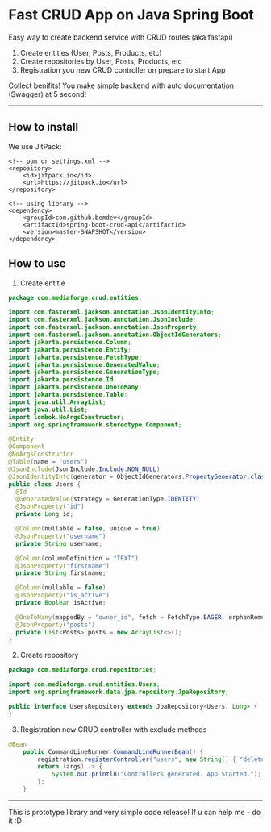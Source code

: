 # Fast CRUD App on Java Spring Boot

Easy way to create backend service with CRUD routes (aka fastapi)

1. Create entities (User, Posts, Products, etc)
2. Create repositories by User, Posts, Products, etc
3. Registration you new CRUD controller on prepare to start App

Collect benifits! You make simple backend with auto documentation (Swagger) at 5 second!

---

## How to install

We use JitPack:

```
<!-- pom or settings.xml -->
<repository>
    <id>jitpack.io</id>
    <url>https://jitpack.io</url>
</repository>

<!-- using library -->
<dependency>
    <groupId>com.github.bemdev</groupId>
    <artifactId>spring-boot-crud-api</artifactId>
    <version>master-SNAPSHOT</version>
</dependency>
```

## How to use

1. Create entitie

```java
package com.mediaforge.crud.entities;

import com.fasterxml.jackson.annotation.JsonIdentityInfo;
import com.fasterxml.jackson.annotation.JsonInclude;
import com.fasterxml.jackson.annotation.JsonProperty;
import com.fasterxml.jackson.annotation.ObjectIdGenerators;
import jakarta.persistence.Column;
import jakarta.persistence.Entity;
import jakarta.persistence.FetchType;
import jakarta.persistence.GeneratedValue;
import jakarta.persistence.GenerationType;
import jakarta.persistence.Id;
import jakarta.persistence.OneToMany;
import jakarta.persistence.Table;
import java.util.ArrayList;
import java.util.List;
import lombok.NoArgsConstructor;
import org.springframework.stereotype.Component;

@Entity
@Component
@NoArgsConstructor
@Table(name = "users")
@JsonInclude(JsonInclude.Include.NON_NULL)
@JsonIdentityInfo(generator = ObjectIdGenerators.PropertyGenerator.class, property = "id")
public class Users {
  @Id
  @GeneratedValue(strategy = GenerationType.IDENTITY)
  @JsonProperty("id")
  private Long id;

  @Column(nullable = false, unique = true)
  @JsonProperty("username")
  private String username;

  @Column(columnDefinition = "TEXT")
  @JsonProperty("firstname")
  private String firstname;

  @Column(nullable = false)
  @JsonProperty("is_active")
  private Boolean isActive;

  @OneToMany(mappedBy = "owner_id", fetch = FetchType.EAGER, orphanRemoval = true)
  @JsonProperty("posts")
  private List<Posts> posts = new ArrayList<>();
}
```

2. Create repository

```java
package com.mediaforge.crud.repositories;

import com.mediaforge.crud.entities.Users;
import org.springframework.data.jpa.repository.JpaRepository;

public interface UsersRepository extends JpaRepository<Users, Long> {
}
```

3. Registration new CRUD controller with exclude methods

```java
@Bean
	public CommandLineRunner CommandLineRunnerBean() {
		registration.registerController("users", new String[] { "deleteAll", "patch" });
		return (args) -> {
			System.out.println("Controllers generated. App Started.");
		};
	}
```

---

This is prototype library and very simple code release!
If u can help me - do it :D
